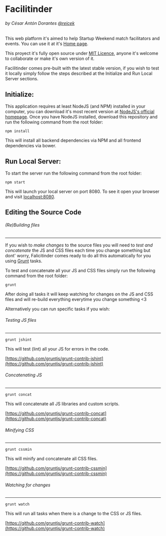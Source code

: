 Facilitinder
============
###### by César Antón Dorantes <a href="https://twitter.com/reicek">@reicek</a>

This web platform it's aimed to help Startup Weekend match facilitators and events. You can use it at it's [Home page](https://facilitinder.firebaseapp.com/).

This proyect it's fully open source under [MIT Licence](LICENSE), anyone it's welcome to collaborate or make it's own version of it.

Facilitinder comes pre-built with the latest stable version, if you wish to test it locally simply follow the steps described at the Initialize and Run Local Server sections.

Initialize:
-----------

This application requires at least NodeJS (and NPM) installed in your computer, you can download it's most recent version at [NodeJS's official homepage](https://nodejs.org/). Once you have NodeJS installed, download this repository and run the following command from the root folder:


```
npm install
```

This will install all backend dependencies via NPM and all frontend dependencies via bower.

Run Local Server:
-----------------

To start the server run the following command from the root folder:

```
npm start
```

This will launch your local server on port 8080. To see it open your browser and visit [localhost:8080](http://localhost:8080).

Editing the Source Code
-----------------------
###### (Re)Building files
-------------------------

If you wish to *make changes* to the source files you will need to *test and concatenate* the JS and CSS files each time you change something but dont' worry, Falicitinder comes ready to do all this automatically for you using [Grunt](gruntjs.com) tasks.

To test and concatenate all your JS and CSS files simply run the following command from the root folder:

```
grunt
```

After doing all tasks it will keep watching for changes on the JS and CSS files and will re-build everything everytime you change something <3

Alternatively you can run specific tasks if you wish:

###### Testing JS files
-----------------------

```
grunt jshint
```

This will test (lint) all your JS for errors in the code.

[https://github.com/gruntjs/grunt-contrib-jshint](https://github.com/gruntjs/grunt-contrib-jshint)

###### Concatenating JS
-----------------------

```
grunt concat
```

This will concatenate all JS libraries and custom scripts.

[https://github.com/gruntjs/grunt-contrib-concat](https://github.com/gruntjs/grunt-contrib-concat)

###### Minifying CSS
--------------------

```
grunt cssmin
```

This will minify and concatenate all CSS files.

[https://github.com/gruntjs/grunt-contrib-cssmin](https://github.com/gruntjs/grunt-contrib-cssmin)

###### Watching for changes
---------------------------

```
grunt watch
```

This will run all tasks when there is a change to the CSS or JS files.

[https://github.com/gruntjs/grunt-contrib-watch](https://github.com/gruntjs/grunt-contrib-watch)